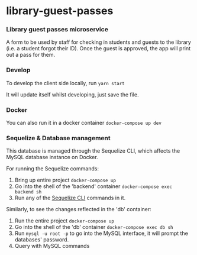 # library-guest-passes

### Library guest passes microservice

A form to be used by staff for checking in students and guests to the library (i.e. a student forgot their ID). Once the guest is approved, the app will print out a pass for them.

### Develop

To develop the client side locally, run
`yarn start`

It will update itself whilst developing, just save the file.

### Docker

You can also run it in a docker container
`docker-compose up dev`

### Sequelize & Database management

This database is managed through the Sequelize CLI, which affects the MySQL database instance on Docker.

For running the Sequelize commands:

1. Bring up entire project
   `docker-compose up`
2. Go into the shell of the 'backend' container
   `docker-compose exec backend sh`
3. Run any of the [Sequelize CLI](https://github.com/sequelize/cli) commands in it.

Similarly, to see the changes reflected in the 'db' container:

1. Run the entire project
   `docker-compose up`
2. Go into the shell of the 'db' container
   `docker-compose exec db sh`
3. Run `mysql -u root -p` to go into the MySQL interface, it will prompt the databases' password.
4. Query with MySQL commands
